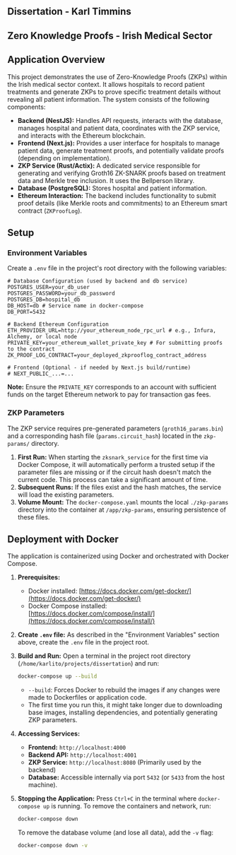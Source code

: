 ## Dissertation - Karl Timmins

## Zero Knowledge Proofs - Irish Medical Sector

## Application Overview

This project demonstrates the use of Zero-Knowledge Proofs (ZKPs) within the Irish medical sector context. It allows hospitals to record patient treatments and generate ZKPs to prove specific treatment details without revealing all patient information. The system consists of the following components:

*   **Backend (NestJS):** Handles API requests, interacts with the database, manages hospital and patient data, coordinates with the ZKP service, and interacts with the Ethereum blockchain.
*   **Frontend (Next.js):** Provides a user interface for hospitals to manage patient data, generate treatment proofs, and potentially validate proofs (depending on implementation).
*   **ZKP Service (Rust/Actix):** A dedicated service responsible for generating and verifying Groth16 ZK-SNARK proofs based on treatment data and Merkle tree inclusion. It uses the Bellperson library.
*   **Database (PostgreSQL):** Stores hospital and patient information.
*   **Ethereum Interaction:** The backend includes functionality to submit proof details (like Merkle roots and commitments) to an Ethereum smart contract (`ZKProofLog`).

## Setup

### Environment Variables

Create a `.env` file in the project's root directory with the following variables:

```env
# Database Configuration (used by backend and db service)
POSTGRES_USER=your_db_user
POSTGRES_PASSWORD=your_db_password
POSTGRES_DB=hospital_db
DB_HOST=db # Service name in docker-compose
DB_PORT=5432

# Backend Ethereum Configuration
ETH_PROVIDER_URL=http://your_ethereum_node_rpc_url # e.g., Infura, Alchemy, or local node
PRIVATE_KEY=your_ethereum_wallet_private_key # For submitting proofs to the contract
ZK_PROOF_LOG_CONTRACT=your_deployed_zkprooflog_contract_address

# Frontend (Optional - if needed by Next.js build/runtime)
# NEXT_PUBLIC_...=...
```

**Note:** Ensure the `PRIVATE_KEY` corresponds to an account with sufficient funds on the target Ethereum network to pay for transaction gas fees.

### ZKP Parameters

The ZKP service requires pre-generated parameters (`groth16_params.bin`) and a corresponding hash file (`params.circuit_hash`) located in the `zkp-params/` directory.

1.  **First Run:** When starting the `zksnark_service` for the first time via Docker Compose, it will automatically perform a trusted setup if the parameter files are missing or if the circuit hash doesn't match the current code. This process can take a significant amount of time.
2.  **Subsequent Runs:** If the files exist and the hash matches, the service will load the existing parameters.
3.  **Volume Mount:** The `docker-compose.yaml` mounts the local `./zkp-params` directory into the container at `/app/zkp-params`, ensuring persistence of these files.

## Deployment with Docker

The application is containerized using Docker and orchestrated with Docker Compose.

1.  **Prerequisites:**
    *   Docker installed: [https://docs.docker.com/get-docker/](https://docs.docker.com/get-docker/)
    *   Docker Compose installed: [https://docs.docker.com/compose/install/](https://docs.docker.com/compose/install/)
2.  **Create `.env` file:** As described in the "Environment Variables" section above, create the `.env` file in the project root.
3.  **Build and Run:** Open a terminal in the project root directory (`/home/karlito/projects/dissertation`) and run:

    ```bash
    docker-compose up --build
    ```

    *   `--build`: Forces Docker to rebuild the images if any changes were made to Dockerfiles or application code.
    *   The first time you run this, it might take longer due to downloading base images, installing dependencies, and potentially generating ZKP parameters.

4.  **Accessing Services:**
    *   **Frontend:** `http://localhost:4000`
    *   **Backend API:** `http://localhost:4001`
    *   **ZKP Service:** `http://localhost:8080` (Primarily used by the backend)
    *   **Database:** Accessible internally via port `5432` (or `5433` from the host machine).

5.  **Stopping the Application:** Press `Ctrl+C` in the terminal where `docker-compose up` is running. To remove the containers and network, run:

    ```bash
    docker-compose down
    ```

    To remove the database volume (and lose all data), add the `-v` flag:

    ```bash
    docker-compose down -v
    ```